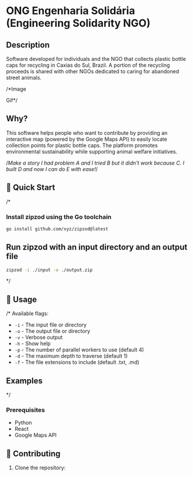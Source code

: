 # ONG Engenharia Solidária (Engineering Solidarity NGO)

## Description
Software developed for individuals and the NGO that collects plastic bottle caps for recycling in Caxias do Sul, Brazil. A portion of the recycling proceeds is shared with other NGOs dedicated to caring for abandoned street animals.

/*Image

Gif*/

## Why?
This software helps people who want to contribute by providing an interactive map (powered by the Google Maps API) to easily locate collection points for plastic bottle caps. The platform promotes environmental sustainability while supporting animal welfare initiatives.

/*Make a story
I had problem A and I tried B but it didn't work because C. I built D and now I can do E with ease!*/

## 🚀 Quick Start
/*
### Install zipzod using the Go toolchain

```bash
go install github.com/xyz/zipzod@latest
```

## Run zipzod with an input directory and an output file

```bash
zipzod -i ./input -o ./output.zip
```
*/

## 📖 Usage
/*
Available flags:

* `-i` - The input file or directory
* `-o` - The output file or directory
* `-v` - Verbose output
* `-h` - Show help
* `-p` - The number of parallel workers to use (default 4)
* `-d` - The maximum depth to traverse (default 1)
* `-f` - The file extensions to include (default .txt, .md)

## Examples
*/


### Prerequisites
- Python
- React
- Google Maps API

## 🤝 Contributing

1. Clone the repository:
